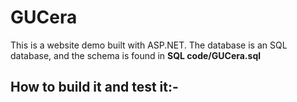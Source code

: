 GUCera
========
This is a website demo built with ASP.NET.
The database is an SQL database, and the schema is found in **SQL code/GUCera.sql**

How to build it and test it:-
------------------------------
